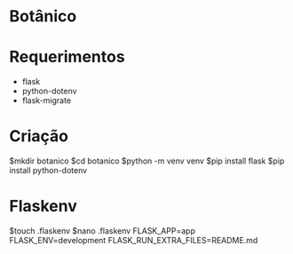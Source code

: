 # Botânico

# Requerimentos
 - flask
 - python-dotenv
 - flask-migrate
 
# Criação
$mkdir botanico
$cd botanico
$python -m venv venv
$pip install flask
$pip install python-dotenv

# Flaskenv
$touch .flaskenv
$nano .flaskenv
    FLASK_APP=app
    FLASK_ENV=development
    FLASK_RUN_EXTRA_FILES=README.md





